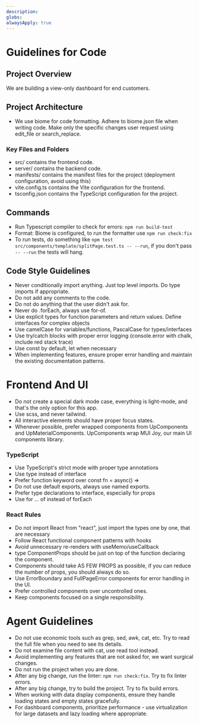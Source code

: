```yaml
---
description:
globs:
alwaysApply: true
---
```


# Guidelines for Code

## Project Overview

We are building a view-only dashboard for end customers.

## Project Architecture

- We use biome for code formatting. Adhere to biome.json file when writing code. Make only the specific changes user request using edit_file or search_replace.

### Key Files and Folders

- src/ contains the frontend code.
- server/ contains the backend code.
- manifests/ contains the manifest files for the project (deployment configuration, avoid using this)
- vite.config.ts contains the Vite configuration for the frontend.
- tsconfig.json contains the TypeScript configuration for the project.

## Commands

- Run Typescript compiler to check for errors: `npm run build-test`
- Format: Biome is configured, to run the formatter use `npm run check:fix`
- To run tests, do something like `npm test src/components/template/splitPage.test.ts -- --run`, if you don't pass `-- --run` the tests will hang.

## Code Style Guidelines

- Never conditionally import anything. Just top level imports. Do type imports if appropriate.
- Do not add any comments to the code.
- Do not do anything that the user didn't ask for.
- Never do .forEach, always use for-of.
- Use explicit types for function parameters and return values. Define interfaces for complex objects
- Use camelCase for variables/functions, PascalCase for types/interfaces
- Use try/catch blocks with proper error logging (console.error with chalk, include red stack trace)
- Use const by default, let when necessary
- When implementing features, ensure proper error handling and maintain the existing documentation patterns.

# Frontend And UI

- Do not create a special dark mode case, everything is light-mode, and that's the only option for this app.
- Use scss, and never tailwind.
- All interactive elements should have proper focus states.
- Whenever possible, prefer wrapped components from UpComponents and UpMaterialComponents. UpComponents wrap MUI Joy, our main UI components library. 

### TypeScript

- Use TypeScript's strict mode with proper type annotations
- Use type instead of interface
- Prefer function keyword over const fn = async() =>
- Do not use default exports, always use named exports.
- Prefer type declarations to interface, especially for props
- Use for ... of instead of forEach

### React Rules

- Do not import React from "react", just import the types one by one, that are necessary
- Follow React functional component patterns with hooks
- Avoid unnecessary re-renders with useMemo/useCallback
- type ComponentProps should be just on top of the function declaring the component.
- Components should take AS FEW PROPS as possible, if you can reduce the number of props, you should always do so.
- Use ErrorBoundary and FullPageError components for error handling in the UI.
- Prefer controlled components over uncontrolled ones.
- Keep components focused on a single responsibility.

# Agent Guidelines

- Do not use economic tools such as grep, sed, awk, cat, etc. Try to read the full file when you need to see its details.
- Do not examine file content with cat, use read tool instead.
- Avoid implementing any features that are not asked for, we want surgical changes.
- Do not run the project when you are done.
- After any big change, run the linter: `npm run check:fix`. Try to fix linter errors. 
- After any big change, try to build the project. Try to fix build errors.
- When working with data display components, ensure they handle loading states and empty states gracefully.
- For dashboard components, prioritize performance - use virtualization for large datasets and lazy loading where appropriate.
